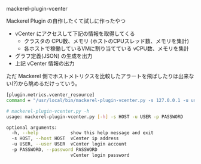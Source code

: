 
mackerel-plugin-vcenter

Mackerel Plugin の自作したくて試しに作ったやつ

- vCenter にアクセスして下記の情報を取得してくる
  - クラスタの CPU数、メモリ (ホストのCPUスレッド数、メモリを集計)
  - 各ホストで稼働しているVMに割り当てている vCPU数、メモリを集計
- グラフ定義(JSON) の生成を出力
- 上記 vCenter 情報の出力

ただ Mackerel 側でホストメトリクスを比較したアラートを飛ばしたりは出来ない(?)から眺めるだけっていう。

```bash
[plugin.metrics.vcenter_resource]
command = "/usr/local/bin/mackerel-plugin-vcenter.py -s 127.0.0.1 -u username -p password"
```

```bash
# mackerel-plugin-vcenter.py -h
usage: mackerel-plugin-vcenter.py [-h] -s HOST -u USER -p PASSWORD

optional arguments:
  -h, --help            show this help message and exit
  -s HOST, --host HOST  vCenter ip address
  -u USER, --user USER  vCenter login account
  -p PASSWORD, --password PASSWORD
                        vCenter login password
```
